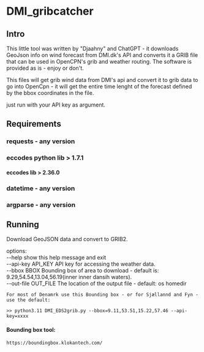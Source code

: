 # DMI_gribcatcher

## Intro
This little tool was written by "Djaahny" and ChatGPT - it downloads GeoJson info on wind forecast from DMI.dk's API and converts it a GRIB file that can be used in OpenCPN's grib and weather routing. The software is provided as is - enjoy or don't.  

This files will get grib wind data from DMI's api and convert it to grib data to go into OpenCpn - it will get the entire time lenght of the forecast defined by the bbox coordinates in the file.

just run with your API key as argument.

## Requirements
### requests - any version
### eccodes python lib > 1.7.1
#### eccodes lib > 2.36.0
### datetime - any version
### argparse - any version


## Running
Download GeoJSON data and convert to GRIB2.  
  
options:  
    --help         show this help message and exit  
    --api-key API_KEY  API key for accessing the weather data.  
    --bbox BBOX        Bounding box of area to download - default is: 9.29,54.54,13.04,56.19(inner inner dansih waters).  
    --out-file OUT_FILE  The location of the output file - default: os homedir  

    
    For most of Denamrk use this Bounding box - or for Sjællannd and Fyn - use the default:  
    
    >> python3.11 DMI_EDS2grib.py --bbox=9.11,53.51,15.22,57.46 --api-key=xxxx

  #### Bounding box tool:  
    https://boundingbox.klokantech.com/
